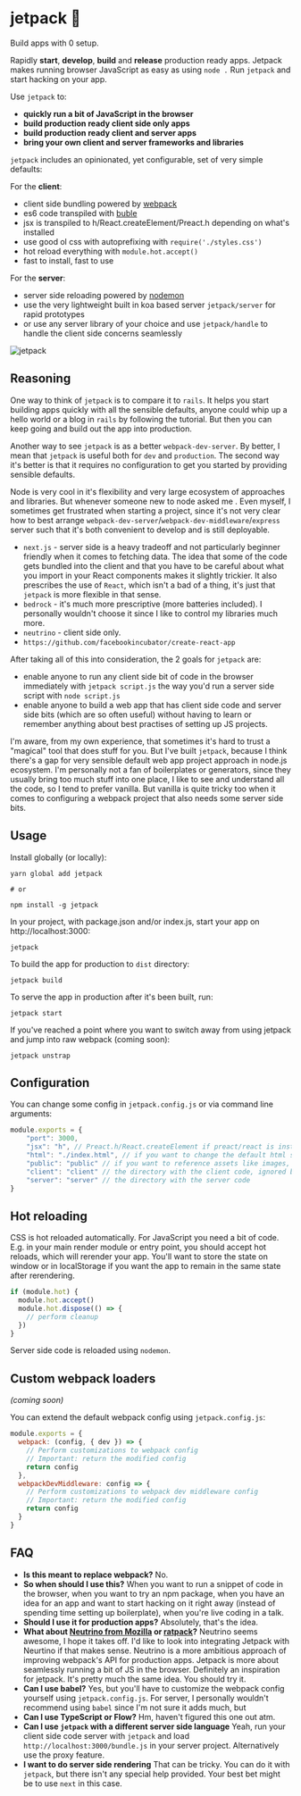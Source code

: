 # jetpack 🚀

Build apps with 0 setup.

Rapidly **start**, **develop**, **build** and **release** production ready apps. Jetpack makes running browser JavaScript as easy as using `node .` Run `jetpack` and start hacking on your app.

Use `jetpack` to:

* **quickly run a bit of JavaScript in the browser**
* **build production ready client side only apps**
* **build production ready client and server apps**
* **bring your own client and server frameworks and libraries**

`jetpack` includes an opinionated, yet configurable, set of very simple defaults:

For the **client**:
- client side bundling powered by [webpack](https://webpack.js.org/)
- es6 code transpiled with [buble](https://buble.surge.sh/guide/)
- jsx is transpiled to h/React.createElement/Preact.h depending on what's installed
- use good ol css with autoprefixing with `require('./styles.css')`
- hot reload everything with `module.hot.accept()`
- fast to install, fast to use

For the **server**:

- server side reloading powered by [nodemon](github.com/nodemon/nodemon)
- use the very lightweight built in koa based server `jetpack/server` for rapid prototypes
- or use any server library of your choice and use `jetpack/handle` to handle the client side concerns seamlessly

![jetpack](https://cloud.githubusercontent.com/assets/324440/23823107/1e3336a4-0653-11e7-883e-2f6b9dbbc20b.png)

## Reasoning

One way to think of `jetpack` is to compare it to `rails`. It helps you start building apps quickly with all the sensible defaults, anyone could whip up a hello world or a blog in `rails` by following the tutorial. But then you can keep going and build out the app into production.

Another way to see `jetpack` is as a better `webpack-dev-server`. By better, I mean that `jetpack` is useful both for `dev` and `production`. The second way it's better is that it requires no configuration to get you started by providing sensible defaults.

Node is very cool in it's flexibility and very large ecosystem of approaches and libraries. But whenever someone new to node asked me . Even myself, I sometimes get frustrated when starting a project, since it's not very clear how to best arrange `webpack-dev-server`/`webpack-dev-middleware`/`express` server such that it's both convenient to develop and is still deployable.

* `next.js` - server side is a heavy tradeoff and not particularly beginner friendly when it comes to fetching data. The idea that some of the code gets bundled into the client and that you have to be careful about what you import in your React components makes it slightly trickier. It also prescribes the use of `React`, which isn't a bad of a thing, it's just that `jetpack` is more flexible in that sense.
* `bedrock` - it's much more prescriptive (more batteries included). I personally wouldn't choose it since I like to control my libraries much more.
* `neutrino` - client side only.
* `https://github.com/facebookincubator/create-react-app`

After taking all of this into consideration, the 2 goals for `jetpack` are:

* enable anyone to run any client side bit of code in the browser immediately with `jetpack script.js` the way you'd run a server side script with `node script.js`
* enable anyone to build a web app that has client side code and server side bits (which are so often useful) without having to learn or remember anything about best practises of setting up JS projects.

I'm aware, from my own experience, that sometimes it's hard to trust a "magical" tool that does stuff for you. But I've built `jetpack`, because I think there's a gap for very sensible default web app project approach in node.js ecosystem. I'm personally not a fan of boilerplates or generators, since they usually bring too much stuff into one place, I like to see and understand all the code, so I tend to prefer vanilla. But vanilla is quite tricky too when it comes to configuring a webpack project that also needs some server side bits.

## Usage

Install globally (or locally):

    yarn global add jetpack

    # or

    npm install -g jetpack

In your project, with package.json and/or index.js, start your app on http://localhost:3000:

    jetpack

To build the app for production to `dist` directory:

    jetpack build

To serve the app in production after it's been built, run:

    jetpack start

If you've reached a point where you want to switch away from using jetpack and jump into raw webpack (coming soon):

    jetpack unstrap

## Configuration

You can change some config in `jetpack.config.js` or via command line arguments:

```js
module.exports = {
    "port": 3000,
    "jsx": "h", // Preact.h/React.createElement if preact/react is installed
    "html": "./index.html", // if you want to change the default html served
    "public": "public" // if you want to reference assets like images,
    "client": "client" // the directory with the client code, ignored by nodemon
    "server": "server" // the directory with the server code
}
```

## Hot reloading

CSS is hot reloaded automatically. For JavaScript you need a bit of code. E.g. in your main render module or entry point, you should accept hot reloads, which will rerender your app. You'll want to store the state on window or in localStorage if you want the app to remain in the same state after rerendering.

```js
if (module.hot) {
  module.hot.accept()
  module.hot.dispose(() => {
    // perform cleanup
  })
}
```

Server side code is reloaded using `nodemon`.

## Custom webpack loaders

*(coming soon)*

You can extend the default webpack config using `jetpack.config.js`:

```js
module.exports = {
  webpack: (config, { dev }) => {
    // Perform customizations to webpack config
    // Important: return the modified config
    return config
  },
  webpackDevMiddleware: config => {
    // Perform customizations to webpack dev middleware config
    // Important: return the modified config
    return config
  }
}
```

## FAQ

* **Is this meant to replace webpack?** No.
* **So when should I use this?** When you want to run a snippet of code in the browser, when you want to try an npm package, when you have an idea for an app and want to start hacking on it right away (instead of spending time setting up boilerplate), when you're live coding in a talk.
* **Should I use it for production apps?** Absolutely, that's the idea.
* **What about [Neutrino from Mozilla](https://neutrino.js.org/) or [ratpack](https://github.com/threepointone/ratpack)?** Neutrino seems awesome, I hope it takes off. I'd like to look into integrating Jetpack with Neurtino if that makes sense. Neutrino is a more ambitious approach of improving webpack's API for production apps. Jetpack is more about seamlessly running a bit of JS in the browser. Definitely an inspiration for jetpack. It's pretty much the same idea. You should try it.
* **Can I use babel?** Yes, but you'll have to customize the webpack config yourself using `jetpack.config.js`. For server, I personally wouldn't recommend using `babel` since I'm not sure it adds much, but 
* **Can I use TypeScript or Flow?** Hm, haven't figured this one out atm.
* **Can I use `jetpack` with a different server side language** Yeah, run your client side code server with `jetpack` and load `http://localhost:3000/bundle.js` in your server project. Alternatively use the proxy feature.
* **I want to do server side rendering** That can be tricky. You can do it with `jetpack`, but there isn't any special help provided. Your best bet might be to use `next` in this case.
